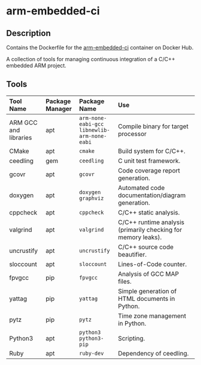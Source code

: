 # arm-embedded-ci
## Description
Contains the Dockerfile for the [arm-embedded-ci](https://hub.docker.com/repository/docker/jconstam/arm-embedded-ci/builds) container on Docker Hub.

A collection of tools for managing continuous integration of a C/C++ embedded ARM project.

## Tools
|Tool Name|Package Manager|Package Name|Use|
|:-|:-|:-|:-|
|ARM GCC and libraries|apt|`arm-none-eabi-gcc`<br/>`libnewlib-arm-none-eabi`|Compile binary for target processor|
|CMake|apt|`cmake`|Build system for C/C++.|
|ceedling|gem|`ceedling`|C unit test framework.|
|gcovr|apt|`gcovr`|Code coverage report generation.|
|doxygen|apt|`doxygen`<br/>`graphviz`|Automated code documentation/diagram generation.|
|cppcheck|apt|`cppcheck`|C/C++ static analysis.|
|valgrind|apt|`valgrind`|C/C++ runtime analysis (primarily checking for memory leaks).|
|uncrustify|apt|`uncrustify`|C/C++ source code beautifier.|
|sloccount|apt|`sloccount`|Lines-of-Code counter.|
|fpvgcc|pip|`fpvgcc`|Analysis of GCC MAP files.|
|yattag|pip|`yattag`|Simple generation of HTML documents in Python.|
|pytz|pip|`pytz`|Time zone management in Python.|
|Python3|apt|`python3`<br/>`python3-pip`|Scripting.|
|Ruby|apt|`ruby-dev`|Dependency of ceedling.|
